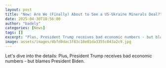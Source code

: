 ```yaml
---
layout: post
title: "New: Are We (Finally) About to See a US-Ukraine Minerals Deal?"
date: 2025-04-30T18:56:00
author: "badely"
categories: [News]
tags: []
excerpt: "Plus, President Trump receives bad economic numbers - but blames President Biden."
image: assets/images/dbfd0dac3f83c18e01da3355c043a2c9.jpg
---
```


Let's dive into the details: Plus, President Trump receives bad economic numbers - but blames President Biden.

